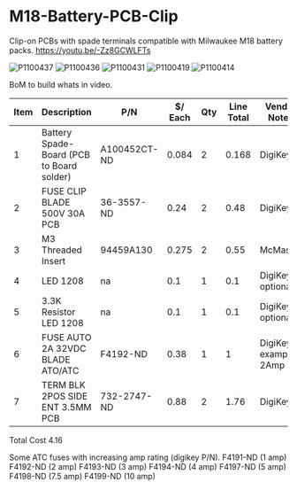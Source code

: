 # M18-Battery-PCB-Clip
Clip-on PCBs with spade terminals compatible with Milwaukee M18 battery packs. 
https://youtu.be/-Zz8GCWLFTs

![P1100437](https://github.com/user-attachments/assets/ee64d6ab-c08d-48b7-a5c6-b3ada54877be)
![P1100436](https://github.com/user-attachments/assets/e55b9321-e286-4443-8142-17e128838322)
![P1100431](https://github.com/user-attachments/assets/430ef530-c3c8-4604-98ad-9fdf5d7b2cd7)
![P1100419](https://github.com/user-attachments/assets/ec0372de-abf6-4da7-82e9-2ab3f26a7eb7)
![P1100414](https://github.com/user-attachments/assets/beac9eee-0855-45e0-bd37-8f1f54066365)

BoM to build whats in video. 

|Item	|Description	|P/N	|$/ Each |	Qty|	Line Total|	Vendor	Notes|
|-----|-------------|-----|---------|----|------------|--------------------|
|1|	Battery Spade-Board (PCB to Board solder)|	A100452CT-ND	|0.084	|2|	0.168|	DigiKey	|
|2|	FUSE CLIP BLADE 500V 30A PCB	|36-3557-ND|	0.24|	2|	0.48|	DigiKey	|
|3|	M3 Threaded Insert	|94459A130	|0.275|	2	|0.55|	McMaster|	
|4|	LED 1208	|na	|0.1	|1|	0.1|	DigiKey	optional|
|5|	3.3K Resistor LED 1208|	na|	0.1|	1	|0.1|	DigiKey	optional|
|6|	FUSE AUTO 2A 32VDC BLADE ATO/ATC|	F4192-ND|	0.38|	1|	1|	DigiKey	example 2Amp|
|7|	TERM BLK 2POS SIDE ENT 3.5MM PCB|	732-2747-ND|	0.88	|2	|1.76|	DigiKey	|

Total Cost 4.16




Some ATC fuses with increasing amp rating (digikey P/N).
F4191-ND (1 amp)
F4192-ND (2 amp)
F4193-ND (3 amp)
F4194-ND (4 amp)
F4197-ND (5 amp)
F4198-ND (7.5 amp)
F4199-ND (10 amp)
